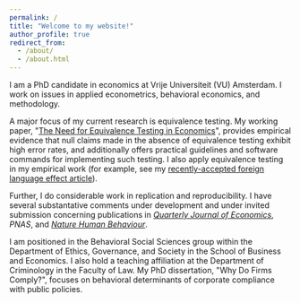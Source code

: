 ```yaml
---
permalink: /
title: "Welcome to my website!"
author_profile: true
redirect_from: 
  - /about/
  - /about.html
---
```


I am a PhD candidate in economics at Vrije Universiteit (VU) Amsterdam. I work on issues in applied econometrics, behavioral economics, and methodology. 

A major focus of my current research is equivalence testing. My working paper, "[The Need for Equivalence Testing in Economics](https://jack-fitzgerald.github.io/files/The_Need_for_Equivalence_Testing_in_Economics.pdf)", provides empirical evidence that null claims made in the absence of equivalence testing exhibit high error rates, and additionally offers practical guidelines and software commands for implementing such testing. I also apply equivalence testing in my empirical work (for example, see my [recently-accepted foreign language effect article](https://jack-fitzgerald.github.io/files/JBE_manuscript.pdf)). 

Further, I do considerable work in replication and reproducibility. I have several substantative comments under development and under invited submission concerning publications in [<i>Quarterly Journal of Economics</i>](https://jack-fitzgerald.github.io/files/MS23_Replication.pdf), <i>PNAS</i>, and [<i>Nature Human Behaviour</i>](https://doi.org/10.1038/s41562-023-01807-2).

I am positioned in the Behavioral Social Sciences group within the Department of Ethics, Governance, and Society in the School of Business and Economics. I also hold a teaching affiliation at the Department of Criminology in the Faculty of Law. My PhD dissertation, "Why Do Firms Comply?", focuses on behavioral determinants of corporate compliance with public policies.
